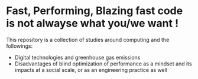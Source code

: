 # Fast, Performing, Blazing fast code is not alwayse what you/we want !

This repository is a collection of studies around computing and the followings:

- Digital technologies and greenhouse gas emissions
- Disadvantages of blind optimization of performance as a mindset and its impacts at a social scale, or as an engineering practice as well

